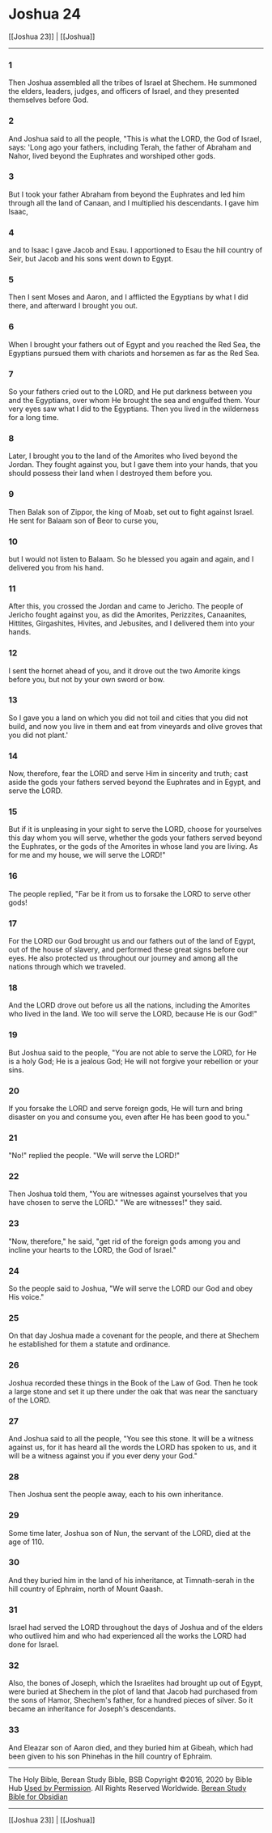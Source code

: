 # Joshua 24

[[Joshua 23]] | [[Joshua]]

---

### 1
Then Joshua assembled all the tribes of Israel at Shechem. He summoned the elders, leaders, judges, and officers of Israel, and they presented themselves before God.

### 2
And Joshua said to all the people, "This is what the LORD, the God of Israel, says: 'Long ago your fathers, including Terah, the father of Abraham and Nahor, lived beyond the Euphrates and worshiped other gods.

### 3
But I took your father Abraham from beyond the Euphrates and led him through all the land of Canaan, and I multiplied his descendants. I gave him Isaac,

### 4
and to Isaac I gave Jacob and Esau. I apportioned to Esau the hill country of Seir, but Jacob and his sons went down to Egypt.

### 5
Then I sent Moses and Aaron, and I afflicted the Egyptians by what I did there, and afterward I brought you out.

### 6
When I brought your fathers out of Egypt and you reached the Red Sea, the Egyptians pursued them with chariots and horsemen as far as the Red Sea.

### 7
So your fathers cried out to the LORD, and He put darkness between you and the Egyptians, over whom He brought the sea and engulfed them. Your very eyes saw what I did to the Egyptians. Then you lived in the wilderness for a long time.

### 8
Later, I brought you to the land of the Amorites who lived beyond the Jordan. They fought against you, but I gave them into your hands, that you should possess their land when I destroyed them before you.

### 9
Then Balak son of Zippor, the king of Moab, set out to fight against Israel. He sent for Balaam son of Beor to curse you,

### 10
but I would not listen to Balaam. So he blessed you again and again, and I delivered you from his hand.

### 11
After this, you crossed the Jordan and came to Jericho. The people of Jericho fought against you, as did the Amorites, Perizzites, Canaanites, Hittites, Girgashites, Hivites, and Jebusites, and I delivered them into your hands.

### 12
I sent the hornet ahead of you, and it drove out the two Amorite kings before you, but not by your own sword or bow.

### 13
So I gave you a land on which you did not toil and cities that you did not build, and now you live in them and eat from vineyards and olive groves that you did not plant.'

### 14
Now, therefore, fear the LORD and serve Him in sincerity and truth; cast aside the gods your fathers served beyond the Euphrates and in Egypt, and serve the LORD.

### 15
But if it is unpleasing in your sight to serve the LORD, choose for yourselves this day whom you will serve, whether the gods your fathers served beyond the Euphrates, or the gods of the Amorites in whose land you are living. As for me and my house, we will serve the LORD!"

### 16
The people replied, "Far be it from us to forsake the LORD to serve other gods!

### 17
For the LORD our God brought us and our fathers out of the land of Egypt, out of the house of slavery, and performed these great signs before our eyes. He also protected us throughout our journey and among all the nations through which we traveled.

### 18
And the LORD drove out before us all the nations, including the Amorites who lived in the land. We too will serve the LORD, because He is our God!"

### 19
But Joshua said to the people, "You are not able to serve the LORD, for He is a holy God; He is a jealous God; He will not forgive your rebellion or your sins.

### 20
If you forsake the LORD and serve foreign gods, He will turn and bring disaster on you and consume you, even after He has been good to you."

### 21
"No!" replied the people. "We will serve the LORD!"

### 22
Then Joshua told them, "You are witnesses against yourselves that you have chosen to serve the LORD." "We are witnesses!" they said.

### 23
"Now, therefore," he said, "get rid of the foreign gods among you and incline your hearts to the LORD, the God of Israel."

### 24
So the people said to Joshua, "We will serve the LORD our God and obey His voice."

### 25
On that day Joshua made a covenant for the people, and there at Shechem he established for them a statute and ordinance.

### 26
Joshua recorded these things in the Book of the Law of God. Then he took a large stone and set it up there under the oak that was near the sanctuary of the LORD.

### 27
And Joshua said to all the people, "You see this stone. It will be a witness against us, for it has heard all the words the LORD has spoken to us, and it will be a witness against you if you ever deny your God."

### 28
Then Joshua sent the people away, each to his own inheritance.

### 29
Some time later, Joshua son of Nun, the servant of the LORD, died at the age of 110.

### 30
And they buried him in the land of his inheritance, at Timnath-serah in the hill country of Ephraim, north of Mount Gaash.

### 31
Israel had served the LORD throughout the days of Joshua and of the elders who outlived him and who had experienced all the works the LORD had done for Israel.

### 32
Also, the bones of Joseph, which the Israelites had brought up out of Egypt, were buried at Shechem in the plot of land that Jacob had purchased from the sons of Hamor, Shechem's father, for a hundred pieces of silver. So it became an inheritance for Joseph's descendants.

### 33
And Eleazar son of Aaron died, and they buried him at Gibeah, which had been given to his son Phinehas in the hill country of Ephraim.

---

The Holy Bible, Berean Study Bible, BSB
Copyright ©2016, 2020 by Bible Hub
[Used by Permission](https://berean.bible/terms.htm). All Rights Reserved Worldwide.
[Berean Study Bible for Obsidian](https://github.com/gapmiss/berean-study-bible-for-obsidian)

---

[[Joshua 23]] | [[Joshua]]


